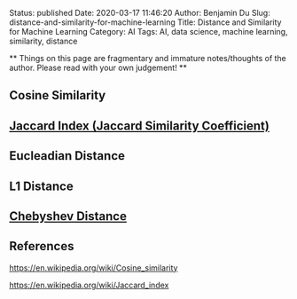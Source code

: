 Status: published
Date: 2020-03-17 11:46:20
Author: Benjamin Du
Slug: distance-and-similarity-for-machine-learning
Title: Distance and Similarity for Machine Learning
Category: AI
Tags: AI, data science, machine learning, similarity, distance

**
Things on this page are fragmentary and immature notes/thoughts of the author.
Please read with your own judgement!
**


## Cosine Similarity

## [Jaccard Index (Jaccard Similarity Coefficient)](https://en.wikipedia.org/wiki/Jaccard_index)

## Eucleadian Distance

## L1 Distance 

## [Chebyshev Distance](https://en.wikipedia.org/wiki/Chebyshev_distance)

## References

https://en.wikipedia.org/wiki/Cosine_similarity

https://en.wikipedia.org/wiki/Jaccard_index
